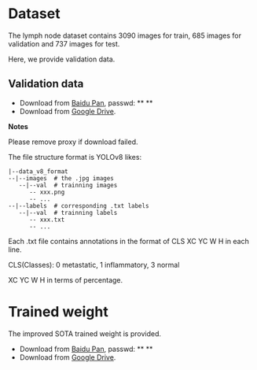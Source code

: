 # Dataset

The lymph node dataset contains 3090 images for train, 685 images for validation and 737 images for test.

Here, we provide validation data.

## Validation data
+ Download from [Baidu Pan](https://pan.baidu.com/), passwd: ** **
+ Download from [Google Drive](https://drive.google.com/).

**Notes**

Please remove proxy if download failed.


The file structure format is YOLOv8 likes:
```
|--data_v8_format
--|--images  # the .jpg images
   --|--val  # trainning images
      -- xxx.png
      -- ...
--|--labels  # corresponding .txt labels
   --|--val  # trainning labels
      -- xxx.txt
      -- ...
```
Each .txt file contains annotations in the format of CLS XC YC W H in each line. 

CLS(Classes): 0 metastatic, 1 inflammatory, 3 normal

XC YC W H in terms of percentage.

# Trained weight

The improved SOTA trained weight is provided.
+ Download from [Baidu Pan](https://pan.baidu.com/), passwd: ** **
+ Download from [Google Drive](https://drive.google.com/).


